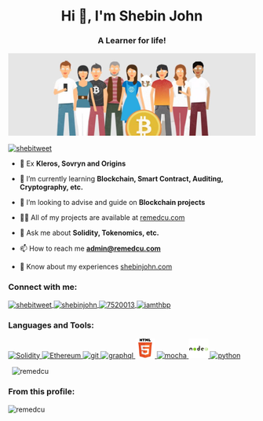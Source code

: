 <h1 align="center">Hi 👋, I'm Shebin John</h1>
<h3 align="center">A Learner for life!</h3>

[![MasterHead](./i/Bitcoin.jpeg)](https://github.com/remedcu)

<p align="left">
	<a href="https://twitter.com/shebitweet" target="blank">
		<img src="https://img.shields.io/twitter/follow/shebitweet?logo=twitter&style=for-the-badge" alt="shebitweet" />
	</a>
</p>

- 🔭 Ex **Kleros, Sovryn and Origins**

- 🌱 I’m currently learning **Blockchain, Smart Contract, Auditing, Cryptography, etc.**

- 👯 I’m looking to advise and guide on **Blockchain projects**

- 👨‍💻 All of my projects are available at [remedcu.com](remedcu.com)

- 💬 Ask me about **Solidity, Tokenomics, etc.**

- 📫 How to reach me **admin@remedcu.com**

- 📄 Know about my experiences [shebinjohn.com](shebinjohn.com)

<h3 align="left">Connect with me:</h3>
<p align="left">
	<a href="https://twitter.com/shebitweet" target="blank">
		<img align="center" src="https://raw.githubusercontent.com/rahuldkjain/github-profile-readme-generator/master/src/images/icons/Social/twitter.svg" alt="shebitweet" height="30" width="40" />
	</a>
	<a href="https://linkedin.com/in/shebinjohn" target="blank">
		<img align="center" src="https://raw.githubusercontent.com/rahuldkjain/github-profile-readme-generator/master/src/images/icons/Social/linked-in-alt.svg" alt="shebinjohn" height="30" width="40" />
	</a>
	<a href="https://stackoverflow.com/users/7520013" target="blank">
		<img align="center" src="https://raw.githubusercontent.com/rahuldkjain/github-profile-readme-generator/master/src/images/icons/Social/stack-overflow.svg" alt="7520013" height="30" width="40" />
	</a>
	<a href="https://instagram.com/iamthbp" target="blank">
		<img align="center" src="https://raw.githubusercontent.com/rahuldkjain/github-profile-readme-generator/master/src/images/icons/Social/instagram.svg" alt="iamthbp" height="30" width="40" />
	</a>
</p>

<h3 align="left">Languages and Tools:</h3>
<p align="left">
	<a href="https://docs.soliditylang.org/en/latest/" target="_blank">
		<img src="https://simpleicons.org/icons/solidity.svg" alt="Solidity" width="40" height="40"/>
	</a>
	<a href="https://ethereum.org/en/" target="_blank">
		<img src="https://simpleicons.org/icons/ethereum.svg" alt="Ethereum" width="40" height="40"/>
	</a>
    <a href="https://git-scm.com/" target="_blank">
		<img src="https://www.vectorlogo.zone/logos/git-scm/git-scm-icon.svg" alt="git" width="40" height="40"/>
	</a>
	<a href="https://coveralls.io/" target="_blank">
		<img src="https://simpleicons.org/icons/coveralls.svg" alt="graphql" width="40" height="40"/>
	</a>
	<a href="https://www.w3.org/html/" target="_blank">
		<img src="https://raw.githubusercontent.com/devicons/devicon/master/icons/html5/html5-original-wordmark.svg" alt="html5" width="40" height="40"/>
	</a>
    <a href="https://mochajs.org" target="_blank">
        <img src="https://www.vectorlogo.zone/logos/mochajs/mochajs-icon.svg" alt="mocha" width="40" height="40"/>
    </a>
    <a href="https://nodejs.org" target="_blank">
        <img src="https://raw.githubusercontent.com/devicons/devicon/master/icons/nodejs/nodejs-original-wordmark.svg" alt="nodejs" width="40" height="40"/>
    </a>
    <a href="https://www.npmjs.com/" target="_blank">
        <img src="https://simpleicons.org/icons/npm.svg" alt="python" width="40" height="40"/>
    </a>
</p>

<p>&nbsp;
	<img align="center" src="https://github-readme-stats.vercel.app/api?username=remedcu&show_icons=true&locale=en" alt="remedcu" />
</p>

<h3 align="left">From this profile:</h3>
<p>
    <img align="center" src="https://github-readme-streak-stats.herokuapp.com/?user=remedcu" alt="remedcu" />
</p>
